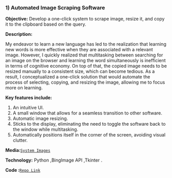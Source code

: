 ### 1) Automated Image Scraping Software

**Objective:** Develop a one-click system to scrape image, resize it, and copy it to the clipboard based on the query.

**Description:** 

My endeavor to learn a new language has led to the realization that learning new words is more effective when they are associated with a relevant image. However, I quickly realized that multitasking between searching for an image on the browser and learning the word simultaneously is inefficient in terms of cognitive economy. On top of that, the copied image needs to be resized manually to a consistent size, which can become tedious. As a result, I conceptualized a one-click solution that would automate the process of selecting, copying, and resizing the image, allowing me to focus more on learning.

**Key features include:**
1.	An intuitive UI.
2.	A small window that allows for a seamless transition to other software.
3.	Automatic image resizing.
4.	Sticks to the display, eliminating the need to toggle the software back to the window while multitasking.
5.	Automatically positions itself in the corner of the screen, avoiding visual clutter.


**Media:**[`System Images`]()

**Technology:** Python ,BingImage API ,Tkinter .

**Code :**[`Repo Link`](https://github.com/TvlanS/Automated-Image-Scraping-Software/blob/main/GUI%20img%20generator.py)
